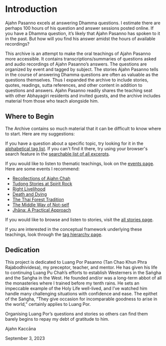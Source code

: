 <!--TITLE:The Ajahn Pasanno Question and Story Archive-->
[](photo:AjahnPasanno.jpg)

# Introduction

Ajahn Pasanno excels at answering Dhamma questions. I estimate there are perhaps 100 hours of his question and answer sessions posted online. If you have a Dhamma question, it’s likely that Ajahn Pasanno has spoken to it in the past. But how will you find his answer amidst the hours of available recordings?

This archive is an attempt to make the oral teachings of Ajahn Pasanno more accessible. It contains transcriptions/summaries of questions asked and audio recordings of Ajahn Pasanno’s answers. The questions are organized by event and tagged by subject. The stories Ajahn Pasanno tells in the course of answering Dhamma questions are often as valuable as the questions themselves. Thus I expanded the archive to include stories, quotes, readings, sutta references, and other content in addition to questions and answers. Ajahn Pasanno readily shares the teaching seat with other Abhayagiri residents and invited guests, and the archive includes material from those who teach alongside him.

## Where to Begin
The Archive contains so much material that it can be difficult to know where to start. Here are my suggestions:

If you have a question about a specific topic, try looking for it in the [alphabetical tag list](../indexes/AlphabeticalTags.html). If you can't find it there, try using your browser's search feature in the [searchable list of all excerpts](../indexes/AllExcerpts-all.html).

If you would like to listen to thematic teachings, look on the [events page](../indexes/EventsBySeries.html). Here are some events I recommend:

- [Recollections of Ajahn Chah](event:SRD2010)
- [Tudong Stories at Spirit Rock](event:SRD2011)
- [Right Livelihood](event:UD2013-1)
- [Death and Dying](event:UD2014-1)
- [The Thai Forest Tradition](event:UD2014-2)
- [The Middle Way of Not-self](event:UD2015-2)
- [Jhāna: A Practical Approach](event:UD2015-4)

If you would like to browse and listen to stories, visit the [all stories page](../indexes/AllExcerpts-story.html).

If you are interested in the conceptual framework underlying these teachings, look through the [tag hierarchy page](../drilldown/tag-999.html).

## Dedication
This project is dedicated to Luang Por Pasanno (Tan Chao Khun Phra Rajabodhividesa), my preceptor, teacher, and mentor. He has given his life to continuing Luang Pu Chah’s efforts to establish Westerners in the Saṅgha and the Saṅgha in the West. He founded and/or was a long-term abbot of all the monasteries where I trained before my tenth rains. He sets an impeccable example of the Holy Life well-lived, and I’ve watched him handle many challenging situations with confidence and ease. The epithet of the Saṅgha, “They give occasion for incomparable goodness to arise in the world,” certainly applies to Luang Por.

Organising Luang Por’s questions and stories so others can find them barely begins to repay my debt of gratitude to him.

Ajahn Kaccāna

September 3, 2023

